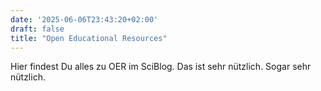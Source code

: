 ```yaml
---
date: '2025-06-06T23:43:20+02:00'
draft: false
title: "Open Educational Resources"
---
```

Hier findest Du alles zu OER im SciBlog. Das ist sehr nützlich. Sogar sehr nützlich.